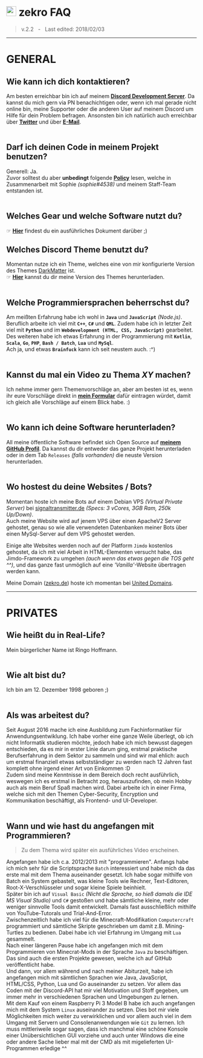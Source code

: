 # <img src="https://image.flaticon.com/icons/svg/545/545786.svg" width="26"/> zekro FAQ

> v.2.2 &nbsp; - &nbsp; Last edited: 2018/02/03

---

# GENERAL

## Wie kann ich dich kontaktieren?

Am besten erreichbar bin ich auf meinem **[Discord Development Server](http://discord.zekro.de)**. Da kannst du mich gern via PN benachichtigen oder, wenn ich mal gerade nicht online bin, meine Supporter oder die anderen User auf meinem Discord um Hilfe für dein Problem befragen.
Ansonsten bin ich natürlich auch erreichbar über **[Twitter](http://twitter.com/zekrotja)** und über **[E-Mail](mailto:contact@zekro.de)**.
<br><br>

## Darf ich deinen Code in meinem Projekt benutzen?

Generell: Ja.  
Zuvor solltest du aber **unbedingt** folgende [**Policy**](https://github.com/zekroTJA/docs/blob/master/licenses/zekro-general-code-policy.md) lesen, welche in Zusammenarbeit mit Sophie *(sophie#4538)* und meinem Staff-Team entstanden ist.
<br><br>

## Welches Gear und welche Software nutzt du?

☞ **[Hier](https://github.com/zekroTJA/docs/blob/master/general/gear.md)** findest du ein ausführliches Dokument darüber ;)

## Welches Discord Theme benutzt du?

Momentan nutze ich ein Theme, welches eine von mir konfigurierte Version des Themes [DarkMatter](https://github.com/cosmicsalad/Discord-Themes-and-Plugins/blob/master/themes/DarkMatter/DarkMatter.theme.css) ist.  
☞ **[Hier](https://github.com/zekroTJA/DarkMatterShinobu)** kannst du dir meine Version des Themes herunterladen.
<br><br>

## Welche Programmiersprachen beherrschst du?

Am meißten Erfahrung habe ich wohl in **`Java`** und **``JavaScript``** *(Node.js)*. Beruflich arbeite ich viel mit **``C++``**, **`C#`** und **``QML``**. Zudem habe ich in letzter Zeit viel mit **``Python``** und im **``Webdevelopment (HTML, CSS, JavaScript)``** gearbeitet.<br>
Des weiteren habe ich etwas Erfahrung in der Programmierung mit **``Kotlin``**, **``Scala``**, **`Go`**, **`PHP`**, **`Bash / Batch`**, **`Lua`** und **``MySql``**.<br>
Ach ja, und etwas **`Brainfuck`** kann ich seit neustem auch. :^)
<br><br>

## Kannst du mal ein Video zu Thema *XY* machen?

Ich nehme immer gern Themenvorschläge an, aber am besten ist es, wenn ihr eure Vorschläge direkt in **[mein Formular](http://themen.zekro.de)** dafür eintragen würdet, damit ich gleich alle Vorschläge auf einem Blick habe. :)
<br><br>

## Wo kann ich deine Software herunterladen?

All meine öffentliche Software befindet sich Open Source auf **[meinem GitHub Profil](http://github.com/zekrotja)**. Da kannst du dir entweder das ganze Projekt herunterladen oder in dem Tab `Releases` *(falls vorhanden)* die neuste Version herunterladen.
<br><br>

## Wo hostest du deine Websites / Bots?

Momentan hoste ich meine Bots auf einem Debian VPS *(Virtual Private Server)* bei [signaltransmitter.de](https://signaltransmitter.de) *(Specs: 3 vCores, 3GB Ram, 250k Up/Down)*.  
Auch meine Website wird auf jenem VPS über einen ApacheV2 Server gehostet, genau so wie alle verwendeten Datenbanken meiner Bots über einen MySql-Server auf dem VPS gehostet werden.

Einige alte Websites werden noch auf der Platform `Jimdo` kostenlos gehostet, da ich mit viel Arbeit in HTML-Elementen versucht habe, das Jimdo-Framework zu umgehen *(auch wenn das etwas gegen die TOS geht ^^)*, und das ganze fast unmöglich auf eine *'Vanilla'*-Website übertragen werden kann.

Meine Domain ([zekro.de](http://zekro.de)) hoste ich momentan bei [United Domains](https://www.uniteddomains.com/).

---

# PRIVATES

## Wie heißt du in Real-Life?

Mein bürgerlicher Name ist Ringo Hoffmann.
<br><br>

## Wie alt bist du?

Ich bin am 12. Dezember 1998 geboren ;)
<br><br>

## Als was arbeitest du?

Seit August 2016 mache ich eine Ausbildung zum Fachinformatiker für Anwendungsentwiklung. Ich habe vorher eine ganze Weile überlegt, ob ich nicht Informatik studieren möchte, jedoch habe ich mich bewusst dagegen entschieden, da  es mir in erster Linie darum ging, erstmal praktische Berufserfahrung in dem Sektor zu sammeln und sind wir mal ehlich: auch um erstmal finanziell etwas selbstständiger zu werden nach 12 Jahren fast komplett ohne irgend einer Art von Einkommen :D  
Zudem sind meine Kenntnisse in dem Bereich doch recht ausführlich, weswegen ich es erstmal in Betracht zog, herauszufinden, ob mein Hobby auch als mein Beruf Spaß machen wird.
Dabei arbeite ich in einer Firma, welche sich mit den Themen Cyber-Security, Encryption und Kommunikation beschäftigt, als Frontend- und UI-Developer.
<br><br>

## Wann und wie hast du angefangen mit Programmieren?

> Zu dem Thema wird später ein ausführliches Video erscheinen.

Angefangen habe ich c.a. 2012/2013 mit "programmieren". Anfangs habe ich mich sehr für die Scriptsprache `Batch` interessiert und habe mich da das erste mal mit dem Thema auseinander gesetzt. Ich habe sogar mithilfe von Batch ein System gebastelt, was kleine Tools wie Rechner, Text-Editoren, Root-X-Verschlüsseler und sogar kleine Spiele beinhielt.  
Später bin ich auf `Visual Basic` *(Nicht die Sprache, so hieß damals die IDE MS Visual Studio)* und `C#` gestoßen und habe sämtliche kleine, mehr oder weniger sinnvolle Tools damit entwickelt. Damals fast ausschließlich mithilfe von YouTube-Tutorals und Trial-And-Error.  
Zwischenzeitlich habe ich viel für die Minecraft-Modifikation `Computercraft` programmiert und sämtliche Skripte geschrieben um damit z.B. Mining-Turtles zu bedienen. Dabei habe ich viel Erfahrung im Umgang mit `Lua` gesammelt.  
Nach einer längeren Pause habe ich angefangen mich mit dem Programmieren von Minecrat-Mods in der Sprache `Java` zu beschäftigen. Das sind auch die ersten Projekte gewesen, welche ich auf GitHub veröffentlicht habe.  
Und dann, vor allem während und nach meiner Abiturzeit, habe ich angefangen mich mit sämtlichen Sprachen wie Java, JavaScript, HTML/CSS, Python, Lua und Go auseinander zu setzen. Vor allem das Coden mit der Discord-API hat mir viel Motivation und Stoff gegeben, um immer mehr in verschiedenen Sprachen und Umgebungen zu lernen.  
Mit dem Kauf von einem Raspberry Pi 3 Model B habe ich auch angefangen mich mit dem System `Linux` auseinander zu setzen. Dies bot mir viele Möglichkeiten mich weiter zu verwirklichen und vor allem auch viel in dem Umgang mit Servern und Consolenanwendungen wie `Git` zu lernen. Ich muss mittleriweile sogar sagen, dass ich manchmal eine schöne Konsole einer Unübersichtlichen GUI vorziehe und auch unter Windows die eine oder andere Sache lieber mal mit der CMD als mit migelieferten UI-Programmen erledige ^^
